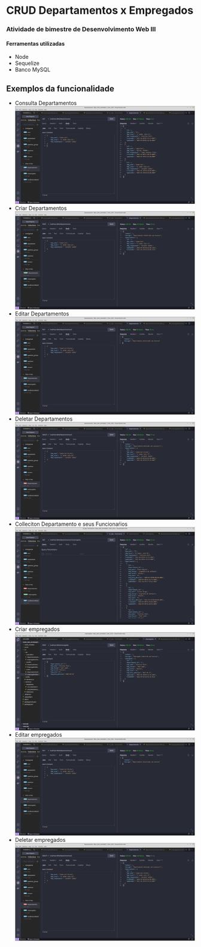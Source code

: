 # CRUD Departamentos x Empregados
### Atividade de bimestre de Desenvolvimento Web III

#### Ferramentas utilizadas 
* Node
* Sequelize
* Banco MySQL

## Exemplos da funcionalidade
* Consulta Departamentos
![](prints/GetDepartamentos.png)
* Criar Departamentos
![](prints/postDepartamentos.png)
* Editar Departamentos
![](prints/updateDepartamentos.png)
* Deletar Departamentos
![](prints/deleteDepartamentos.png)
* Colleciton Departamento e seus Funcionaŕios
![](prints/collectionDepartamentoEmpregados.png)
* Criar empregados
![](prints/postEmpregados.png)
* Editar empregados
![](prints/updateDepartamentos.png)
* Deletar empregados
![](prints/deleteDepartamentos.png)








